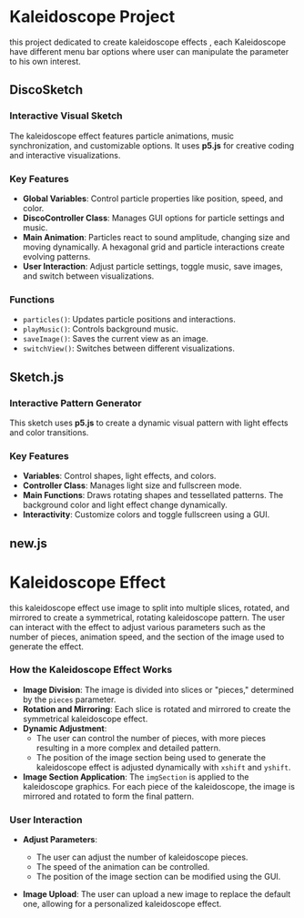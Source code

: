 # Kaleidoscope Project

this project dedicated to create kaleidoscope effects , each Kaleidoscope have different menu bar options where user can manipulate the parameter to his own interest. 

## DiscoSketch

### Interactive Visual Sketch
The kaleidoscope effect features particle animations, music synchronization, and customizable options. It uses **p5.js** for creative coding and interactive visualizations.

### Key Features
- **Global Variables**: Control particle properties like position, speed, and color. 
- **DiscoController Class**: Manages GUI options for particle settings and music.
- **Main Animation**: Particles react to sound amplitude, changing size and moving dynamically. A hexagonal grid and particle interactions create evolving patterns.
- **User Interaction**: Adjust particle settings, toggle music, save images, and switch between visualizations.

### Functions
- `particles()`: Updates particle positions and interactions.
- `playMusic()`: Controls background music.
- `saveImage()`: Saves the current view as an image.
- `switchView()`: Switches between different visualizations.


## Sketch.js

### Interactive Pattern Generator
This sketch uses **p5.js** to create a dynamic visual pattern with light effects and color transitions.

### Key Features
- **Variables**: Control shapes, light effects, and colors.
- **Controller Class**: Manages light size and fullscreen mode.
- **Main Functions**: Draws rotating shapes and tessellated patterns. The background color and light effect change dynamically.
- **Interactivity**: Customize colors and toggle fullscreen using a GUI.


## new.js

# Kaleidoscope Effect

this kaleidoscope effect use  image to split into multiple slices, rotated, and mirrored to create a symmetrical, rotating kaleidoscope pattern. The user can interact with the effect to adjust various parameters such as the number of pieces, animation speed, and the section of the image used to generate the effect.

### How the Kaleidoscope Effect Works

- **Image Division**: The image is divided into slices or "pieces," determined by the `pieces` parameter.
- **Rotation and Mirroring**: Each slice is rotated and mirrored to create the symmetrical kaleidoscope effect.
- **Dynamic Adjustment**: 
  - The user can control the number of pieces, with more pieces resulting in a more complex and detailed pattern.
  - The position of the image section being used to generate the kaleidoscope effect is adjusted dynamically with `xshift` and `yshift`.
- **Image Section Application**: The `imgSection` is applied to the kaleidoscope graphics. For each piece of the kaleidoscope, the image is mirrored and rotated to form the final pattern.

### User Interaction

- **Adjust Parameters**: 
  - The user can adjust the number of kaleidoscope pieces.
  - The speed of the animation can be controlled.
  - The position of the image section can be modified using the GUI.
  
- **Image Upload**: The user can upload a new image to replace the default one, allowing for a personalized kaleidoscope effect.